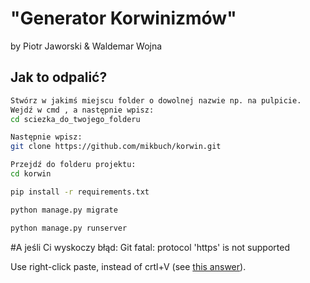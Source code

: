 # "Generator Korwinizmów"
by Piotr Jaworski & Waldemar Wojna

## Jak  to odpalić?

```bash
Stwórz w jakimś miejscu folder o dowolnej nazwie np. na pulpicie.
Wejdź w cmd , a następnie wpisz:
cd sciezka_do_twojego_folderu
```

```bash
Następnie wpisz:
git clone https://github.com/mikbuch/korwin.git
```

```bash
Przejdź do folderu projektu:
cd korwin
```

```bash
pip install -r requirements.txt
```

```bash
python manage.py migrate
```

```bash
python manage.py runserver
```



#A jeśli Ci wyskoczy błąd:
Git fatal: protocol 'https' is not supported


Use right-click paste, instead of crtl+V (see [this answer](https://stackoverflow.com/a/55985462/8877692)).
